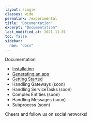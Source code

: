 ```yaml
---
layout: single
classes: wide
permalink: /experimental
title: "Documentation"
excerpt: "Documentation"
last_modified_at: 2021-11-01
toc: false
sidebar:
  nav: "docs"
---
```


Documentation

- [Installation](/experimental/installation)
- [Generating an app](/experimental/generating-an-app)
- [Getting Started](/experimental/part01)
- Handling Gateways (soon)
- Handling ServiceTasks (soon)
- Complex Entities (soon)
- Handling Messages (soon)
- Subprocess (soon)

Cheers and follow us on social networks!
